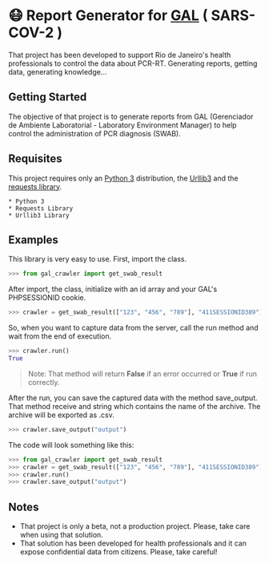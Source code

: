 # :mask: Report Generator for [GAL](https://gal.riodejaneiro.sus.gov.br/) ( SARS-COV-2 )

That project has been developed to support Rio de Janeiro's health professionals to control the data about PCR-RT. Generating reports, getting data, generating knowledge...

## Getting Started

The objective of that project is to generate reports from GAL (Gerenciador de Ambiente Laboratorial - Laboratory Environment Manager) to help control the administration of PCR diagnosis (SWAB).

## Requisites

This project requires only an [Python 3](https://www.python.org/) distribution, the [Urllib3](https://github.com/urllib3/urllib3) and the [requests library](https://docs.python-requests.org/en/master/).

```
* Python 3
* Requests Library
* Urllib3 Library
```

## Examples

This library is very easy to use. First, import the class.
```python
>>> from gal_crawler import get_swab_result
```

After import, the class, initialize with an id array and your GAL's PHPSESSIONID cookie. 

```python
>>> crawler = get_swab_result(["123", "456", "789"], "411SESSIONID389")
```

So, when you want to capture data from the server, call the run method and wait from the end of execution.

```python
>>> crawler.run()
True
```
> Note: That method will return **False** if an error occurred or **True** if run correctly.

After the run, you can save the captured data with the method save_output. That method receive and string which contains the name of the archive. The archive will be exported as .csv.

```python
>>> crawler.save_output("output")
```

The code will look something like this:
```python
>>> from gal_crawler import get_swab_result
>>> crawler = get_swab_result(["123", "456", "789"], "411SESSIONID389")
>>> crawler.run()
>>> crawler.save_output("output")
```

## Notes

- That project is only a beta, not a production project. Please, take care when using that solution.
- That solution has been developed for health professionals and it can expose confidential data from citizens. Please, take careful!
